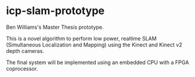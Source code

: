 # icp-slam-prototype
Ben Williams's Master Thesis prototype.

This is a novel algorithm to perform low power, realtime SLAM (Simultaneous Localization and Mapping) using the Kinect and Kinect v2 depth cameras.

The final system will be implemented using an embedded CPU with a FPGA coprocessor.
